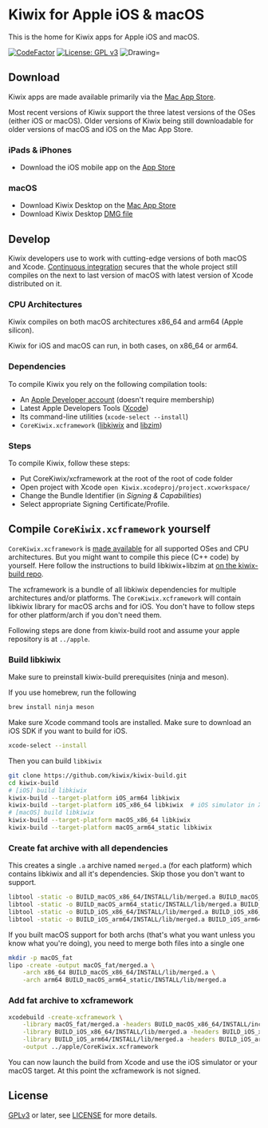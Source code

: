# Kiwix for Apple iOS & macOS

This is the home for Kiwix apps for Apple iOS and macOS.

[![CodeFactor](https://www.codefactor.io/repository/github/kiwix/apple/badge)](https://www.codefactor.io/repository/github/kiwix/apple)
[![License: GPL v3](https://img.shields.io/badge/License-GPLv3-blue.svg)](https://www.gnu.org/licenses/gpl-3.0)
<img src="https://img.shields.io/badge/Swift-5.2-orange.svg" alt="Drawing="/>

## Download

Kiwix apps are made available primarily via the [Mac App
Store](https://macos.kiwix.org).

Most recent versions of Kiwix support the three latest versions of the
OSes (either iOS or macOS). Older versions of Kiwix being still
downloadable for older versions of macOS and iOS on the Mac App Store.

### iPads & iPhones ###
- Download the iOS mobile app on the [App Store](https://ios.kiwix.org)

### macOS ###
- Download Kiwix Desktop on the [Mac App Store](https://macos.kiwix.org)
- Download Kiwix Desktop [DMG file](https://download.kiwix.org/release/kiwix-desktop-macos/kiwix-desktop-macos.dmg)

## Develop

Kiwix developers use to work with cutting-edge versions of both macOS
and Xcode. [Continuous
integration](https://en.wikipedia.org/wiki/Continuous_integration)
secures that the whole project still compiles on the next to last
version of macOS with latest version of Xcode distributed on it.

### CPU Architectures

Kiwix compiles on both macOS architectures x86_64 and arm64 (Apple silicon).

Kiwix for iOS and macOS can run, in both cases, on x86_64 or arm64.

### Dependencies

To compile Kiwix you rely on the following compilation tools:
* An [Apple Developer account](https://developer.apple.com) (doesn't require membership)
* Latest Apple Developers Tools ([Xcode](https://developer.apple.com/xcode/))
* Its command-line utilities (`xcode-select --install`)
* `CoreKiwix.xcframework` ([libkiwix](https://github.com/kiwix/libkiwix) and [libzim](https://github.com/openzim/libzim))

### Steps

To compile Kiwix, follow these steps:
* Put CoreKiwix/xcframework at the root of the root of code folder
* Open project with Xcode `open Kiwix.xcodeproj/project.xcworkspace/`
* Change the Bundle Identifier (in *Signing & Capabilities*)
* Select appropriate Signing Certificate/Profile.

## Compile `CoreKiwix.xcframework` yourself

`CoreKiwix.xcframework` is [made
available](https://dev.kiwix.org/apple/CoreKiwix.xcframework.zip) for
all supported OSes and CPU architectures. But you might want to
compile this piece (C++ code) by yourself. Here follow the
instructions to build libkiwix+libzim at [on the kiwix-build
repo](https://github.com/kiwix/kiwix-build).

The xcframework is a bundle of all libkiwix dependencies for multiple architectures
and/or platforms. The `CoreKiwix.xcframework` will contain libkiwix
library for macOS archs and for iOS. You don't have to follow steps
for other platform/arch if you don't need them.

Following steps are done from kiwix-build root and assume your apple
repository is at `../apple`.

### Build libkiwix

Make sure to preinstall kiwix-build prerequisites (ninja and meson).

If you use homebrew, run the following

```sh
brew install ninja meson
```

Make sure Xcode command tools are installed. Make sure to download an
iOS SDK if you want to build for iOS.

```sh
xcode-select --install
```

Then you can build `libkiwix` 

```sh
git clone https://github.com/kiwix/kiwix-build.git
cd kiwix-build
# [iOS] build libkiwix
kiwix-build --target-platform iOS_arm64 libkiwix
kiwix-build --target-platform iOS_x86_64 libkiwix  # iOS simulator in Xcode
# [macOS] build libkiwix
kiwix-build --target-platform macOS_x86_64 libkiwix
kiwix-build --target-platform macOS_arm64_static libkiwix
```

### Create fat archive with all dependencies

This creates a single `.a` archive named `merged.a` (for each
platform) which contains libkiwix and all it's dependencies.  Skip
those you don't want to support.

```sh
libtool -static -o BUILD_macOS_x86_64/INSTALL/lib/merged.a BUILD_macOS_x86_64/INSTALL/lib/*.a
libtool -static -o BUILD_macOS_arm64_static/INSTALL/lib/merged.a BUILD_macOS_arm64_static/INSTALL/lib/*.a
libtool -static -o BUILD_iOS_x86_64/INSTALL/lib/merged.a BUILD_iOS_x86_64/INSTALL/lib/*.a
libtool -static -o BUILD_iOS_arm64/INSTALL/lib/merged.a BUILD_iOS_arm64/INSTALL/lib/*.a
```

If you built macOS support for both archs (that's what you want unless
you know what you're doing), you need to merge both files into a
single one

```sh
mkdir -p macOS_fat
lipo -create -output macOS_fat/merged.a \
	-arch x86_64 BUILD_macOS_x86_64/INSTALL/lib/merged.a \
	-arch arm64 BUILD_macOS_arm64_static/INSTALL/lib/merged.a
```

### Add fat archive to xcframework

```sh
xcodebuild -create-xcframework \
	-library macOS_fat/merged.a -headers BUILD_macOS_x86_64/INSTALL/include \
	-library BUILD_iOS_x86_64/INSTALL/lib/merged.a -headers BUILD_iOS_x86_64/INSTALL/include \
	-library BUILD_iOS_arm64/INSTALL/lib/merged.a -headers BUILD_iOS_arm64/INSTALL/include \
	-output ../apple/CoreKiwix.xcframework
```

You can now launch the build from Xcode and use the iOS simulator or
your macOS target. At this point the xcframework is not signed.

## License

[GPLv3](https://www.gnu.org/licenses/gpl-3.0) or later, see
[LICENSE](LICENSE) for more details.